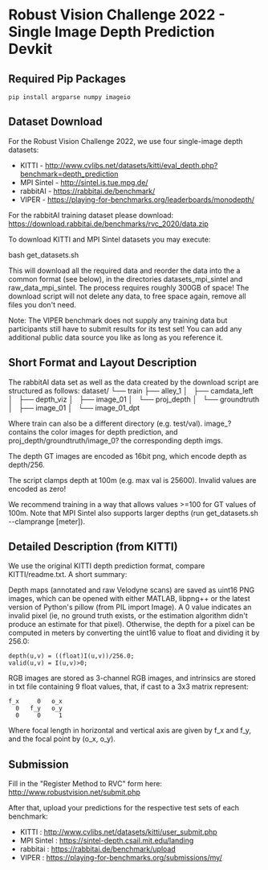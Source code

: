 # Robust Vision Challenge 2022 - Single Image Depth Prediction Devkit


## Required Pip Packages
```
pip install argparse numpy imageio
```

## Dataset Download

For the Robust Vision Challenge 2022, we use four single-image
depth datasets:
- KITTI - http://www.cvlibs.net/datasets/kitti/eval_depth.php?benchmark=depth_prediction
- MPI Sintel - http://sintel.is.tue.mpg.de/
- rabbitAI - https://rabbitai.de/benchmark/
- VIPER - https://playing-for-benchmarks.org/leaderboards/monodepth/

For the rabbitAI training dataset please download:
https://download.rabbitai.de/benchmarks/rvc_2020/data.zip

To download KITTI and MPI Sintel datasets you may execute:

  bash get_datasets.sh

This will download all the required data and reorder the data into
the a common format (see below), in the directories datasets_mpi_sintel
 and raw_data_mpi_sintel.
The process requires roughly 300GB of space!
The download script will not delete any data, to free space again,
remove all files you don't need.

Note: The VIPER benchmark does not supply any training data but participants still have to submit results for its test set!
You can add any additional public data source you like as long as you reference it.

## Short Format and Layout Description

The rabbitAI data set as well as the data created by the download script
are structured as follows:
dataset/
└── train
    ├── alley_1
    │   ├── camdata_left
    │   ├── depth_viz
    │   ├── image_01
    │   └── proj_depth
    │       └── groundtruth
    │           ├── image_01
    │           └── image_01_dpt

Where train can also be a different directory (e.g. test/val).
image_? contains the color images for depth prediction, and 
proj_depth/groundtruth/image_0? the corresponding depth imgs.

The depth GT images are encoded as 16bit png, which encode 
depth as depth/256.

The script clamps depth at 100m (e.g. max val is 25600).
Invalid values are encoded as zero!

We recommend training in a way that allows values >=100 for GT values of 100m.
Note that MPI Sintel also supports larger depths (run get_datasets.sh --clamprange [meter]).

## Detailed Description (from KITTI)

We use the original KITTI depth prediction format, compare KITTI/readme.txt.
A short summary:

Depth maps (annotated and raw Velodyne scans) are saved as uint16 PNG images,
which can be opened with either MATLAB, libpng++ or the latest version of
Python's pillow (from PIL import Image). A 0 value indicates an invalid pixel
(ie, no ground truth exists, or the estimation algorithm didn't produce an
estimate for that pixel). Otherwise, the depth for a pixel can be computed
in meters by converting the uint16 value to float and dividing it by 256.0:

```
depth(u,v) = ((float)I(u,v))/256.0;
valid(u,v) = I(u,v)>0;
```

RGB images are stored as 3-channel RGB images, and intrinsics are stored in
txt file containing 9 float values, that, if cast to a 3x3 matrix represent:

```
f_x     0   o_x
  0   f_y   o_y
  0     0     1
```

Where focal length in horizontal and vertical axis are given by f_x and f_y,
and the focal point by (o_x, o_y).

## Submission ##
Fill in the "Register Method to RVC" form here: http://www.robustvision.net/submit.php

After that, upload your predictions for the respective test sets of each benchmark:

- KITTI      : http://www.cvlibs.net/datasets/kitti/user_submit.php
- MPI Sintel : https://sintel-depth.csail.mit.edu/landing
- rabbitai   : https://rabbitai.de/benchmark/upload
- VIPER      : https://playing-for-benchmarks.org/submissions/my/
